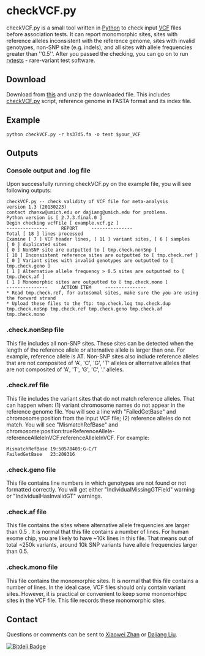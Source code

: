 checkVCF.py
===========

checkVCF.py is a small tool written in [Python](http://www.python.org/) to check input [VCF](http://www.1000genomes.org/wiki/Analysis/Variant%20Call%20Format/vcf-variant-call-format-version-41) files before association tests. 
It can report monomorphic sites, sites with reference alleles inconsistent with the reference genome, sites with invalid genotypes, non-SNP site (e.g. indels), and all sites with allele frequencies greater than ''0.5''.
After you passed the checking, you can go on to run [rvtests](https://github.com/zhanxw/rvtests) - rare-variant test software.

Download
--------

Download from [this](http://www.sph.umich.edu/csg/zhanxw/software/checkVCF/checkVCF-20131123.tar.gz) and unzip the downloaded file.
This includes [checkVCF.py](https://github.com/zhanxw/checkVCF/blob/master/checkVCF.py) script, reference genome in FASTA format and its index file.

Example
-------

    python checkVCF.py -r hs37d5.fa -o test $your_VCF

Outputs
-------

### Console output and .log file
Upon successfully running checkVCF.py on the example file, you will see following outputs:

    checkVCF.py -- check validity of VCF file for meta-analysis
    version 1.3 (20130223)
    contact zhanxw@umich.edu or dajiang@umich.edu for problems.
    Python version is [ 2.7.3.final.0 ] 
    Begin checking vcfFile [ example.vcf.gz ]
    ---------------     REPORT     ---------------
    Total [ 18 ] lines processed
    Examine [ 7 ] VCF header lines, [ 11 ] variant sites, [ 6 ] samples
    [ 0 ] duplicated sites
    [ 0 ] NonSNP site are outputted to [ tmp.check.nonSnp ]
    [ 10 ] Inconsistent reference sites are outputted to [ tmp.check.ref ]
    [ 0 ] Variant sites with invalid genotypes are outputted to [ tmp.check.geno ]
    [ 1 ] Alternative allele frequency > 0.5 sites are outputted to [ tmp.check.af ]
    [ 1 ] Monomorphic sites are outputted to [ tmp.check.mono ]
    ---------------     ACTION ITEM     ---------------
    * Read tmp.check.ref, for autosomal sites, make sure the you are using the forward strand
    * Upload these files to the ftp: tmp.check.log tmp.check.dup tmp.check.noSnp tmp.check.ref tmp.check.geno tmp.check.af tmp.check.mono

### .check.nonSnp file

This file includes all non-SNP sites. These sites can be detected when the length of the reference allele or alternative allele is larger than one. For example, reference allele is AT. Non-SNP sites also include reference alleles that are not composited of 'A', 'C', 'G', 'T' alleles or alternative alleles that are not composited of 'A', 'T', 'G', 'C', '.' alleles.

### .check.ref file

This file includes the variant sites that do not match reference alleles.
That can happen when: (1) variant chromosome names do not appear in the reference genome file. You will see a line with "FailedGetBase" and chromosome:position from the input VCF file; (2) reference alleles do not match. You will see "MismatchRefBase" and chromosome:position:trueReferenceAllele-referenceAlleleInVCF:referenceAlleleInVCF. For example:

    MismatchRefBase 19:50578409:G-C/T
    FailedGetBase   23:208316
	
### .check.geno file

This file contains line numbers in which genotypes are not found or not formatted correctly.
You will get either "IndividualMissingGTField" warning or "IndividualHasInvalidGT" warnings.

### .check.af file

This file contains the sites where alternative allele frequencies are larger than 0.5 . 
It is normal that this file contains a number of lines. 
For human exome chip, you are likely to have ~10k lines in this file. 
That means out of total ~250k variants, around 10k SNP variants have allele frequencies larger than 0.5.

### .check.mono file

This file contains the monomorphic sites.
It is normal that this file contains a number of lines.
In the ideal case, VCF files should only contain variant sites.
However, it is practical or convenient to keep some monomorhipc sites in the VCF file.
This file records these monomorphic sites.

Contact
-------

Questions or comments can be sent to [Xiaowei Zhan](mailto:zhanxw@umich.edu)  or [Dajiang Liu](mailto:dajiang@umich.edu).


[![Bitdeli Badge](https://d2weczhvl823v0.cloudfront.net/zhanxw/checkvcf/trend.png)](https://bitdeli.com/free "Bitdeli Badge")

